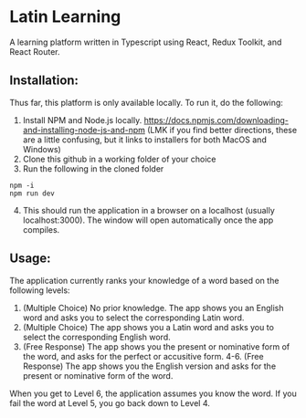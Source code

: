 # Latin Learning
A learning platform written in Typescript using React, Redux Toolkit, and React Router.

## Installation:
Thus far, this platform is only available locally. To run it, do the following:
1. Install NPM and Node.js locally. https://docs.npmjs.com/downloading-and-installing-node-js-and-npm (LMK if you find better directions, these are a little confusing, but it links to installers for both MacOS and Windows)
2. Clone this github in a working folder of your choice
3. Run the following in the cloned folder
```
npm -i
npm run dev
```
4. This should run the application in a browser on a localhost (usually localhost:3000). The window will open automatically once the app compiles.

## Usage:
The application currently ranks your knowledge of a word based on the following levels:
1. (Multiple Choice) No prior knowledge. The app shows you an English word and asks you to select the corresponding Latin word.
2. (Multiple Choice) The app shows you a Latin word and asks you to select the corresponding English word.
3. (Free Response) The app shows you the present or nominative form of the word, and asks for the perfect or accusitive form.
4-6. (Free Response) The app shows you the English version and asks for the present or nominative form of the word.

When you get to Level 6, the application assumes you know the word. If you fail the word at Level 5, you go back down to Level 4.
